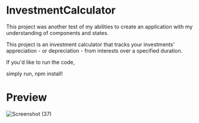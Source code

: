 # InvestmentCalculator

This project was another test of my abilities to create an application with my understanding of components and states. 

This project is an investment calculator that tracks your investments' appreciation - or depreciation - from interests over a specified duration.

If you'd like to run the code,

simply run, npm install!

# Preview

![Screenshot (37)](https://github.com/ZainNasir2561/InvestmentCalculator/assets/102922448/7d4f0723-ae0a-4fcb-919a-ce24ae7a87b4)
